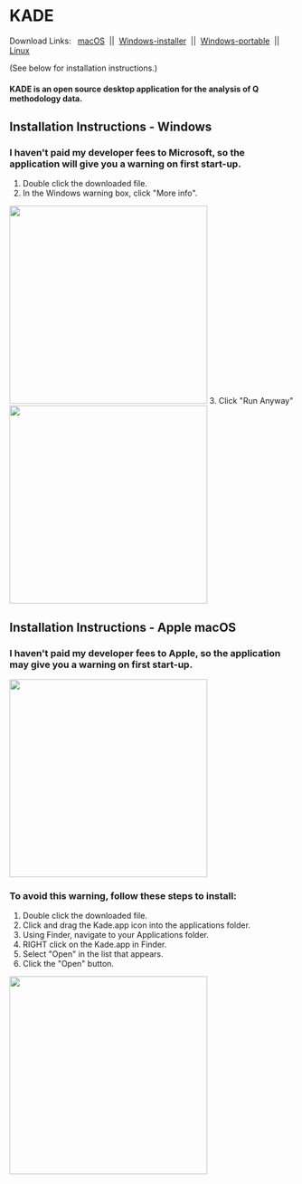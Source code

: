 # KADE
Download Links: &nbsp; [macOS](https://github.com/shawnbanasick/kade/releases/download/v0.0.1-beta/KADE-0.0.1.dmg) &nbsp;||&nbsp;
[Windows-installer](https://github.com/shawnbanasick/kade/releases/download/v0.0.1-beta/KADE.Setup.0.0.1.exe) &nbsp;||&nbsp;
[Windows-portable](https://github.com/shawnbanasick/kade/releases/download/v0.0.1-beta/KADE.0.0.1.exe) &nbsp;||&nbsp;
[Linux](https://github.com/shawnbanasick/kade/releases/download/v0.0.1-beta/kade-0.0.1-x86_64.AppImage)

(See below for installation instructions.)


#### KADE is an open source desktop application for the analysis of Q methodology data.



## Installation Instructions - Windows
### I haven't paid my developer fees to Microsoft, so the application will give you a warning on first start-up.
1. Double click the downloaded file.
2. In the Windows warning box, click "More info".
<img src="https://github.com/shawnbanasick/kade/blob/master/gifs/winWarn.PNG" width="350">
3. Click "Run Anyway"
<img src="https://github.com/shawnbanasick/kade/blob/master/gifs/winOpen.PNG" width="350">




## Installation Instructions - Apple macOS
### I haven't paid my developer fees to Apple, so the application may give you a warning on first start-up.

<img src="https://github.com/shawnbanasick/kade/blob/master/gifs/macWarn.png" width="350">
<br/>

### To avoid this warning, follow these steps to install:

1. Double click the downloaded file.
2. Click and drag the Kade.app icon into the applications folder.
3. Using Finder, navigate to your Applications folder.
4. RIGHT click on the Kade.app in Finder.
5. Select "Open" in the list that appears.
6. Click the "Open" button.

<img src="https://github.com/shawnbanasick/kade/blob/master/gifs/macOpen.png" width="350">

